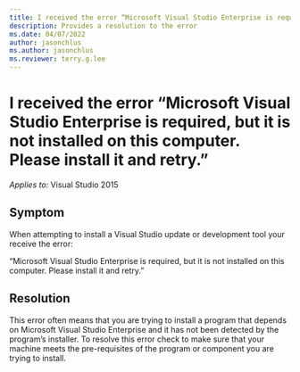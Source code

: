 ```yaml
---
title: I received the error “Microsoft Visual Studio Enterprise is required, but it is not installed on this computer. Please install it and retry.”
description: Provides a resolution to the error
ms.date: 04/07/2022
author: jasonchlus
ms.author: jasonchlus
ms.reviewer: terry.g.lee
---
```


# I received the error “Microsoft Visual Studio Enterprise is required, but it is not installed on this computer. Please install it and retry.”

_Applies to:_&nbsp;Visual Studio 2015

## Symptom
When attempting to install a Visual Studio update or development tool your receive the error:

“Microsoft Visual Studio Enterprise is required, but it is not installed on this computer. Please install it and retry.”

## Resolution
This error often means that you are trying to install a program that depends on Microsoft Visual Studio Enterprise and it has not been detected by the program’s installer. To resolve this error check to make sure that your machine meets the pre-requisites of the program or component you are trying to install.
